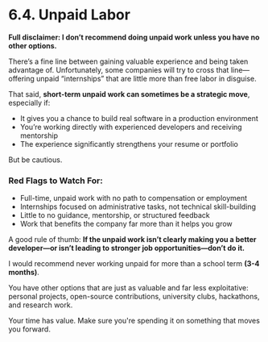 # 6.4. Unpaid Labor

**Full disclaimer: I don’t recommend doing unpaid work unless you have no other options.**

There’s a fine line between gaining valuable experience and being taken advantage of. Unfortunately, some companies will try to cross that line—offering unpaid “internships” that are little more than free labor in disguise.

That said, **short-term unpaid work can sometimes be a strategic move**, especially if:

- It gives you a chance to build real software in a production environment
- You’re working directly with experienced developers and receiving mentorship
- The experience significantly strengthens your resume or portfolio

But be cautious.

### Red Flags to Watch For:

- Full-time, unpaid work with no path to compensation or employment
- Internships focused on administrative tasks, not technical skill-building
- Little to no guidance, mentorship, or structured feedback
- Work that benefits the company far more than it helps you grow

A good rule of thumb:
**If the unpaid work isn’t clearly making you a better developer—or isn’t leading to stronger job opportunities—don’t do it.**

I would recommend never working unpaid for more than a school term **(3-4 months)**.

You have other options that are just as valuable and far less exploitative:
personal projects, open-source contributions, university clubs, hackathons, and research work.

Your time has value. Make sure you're spending it on something that moves you forward.
